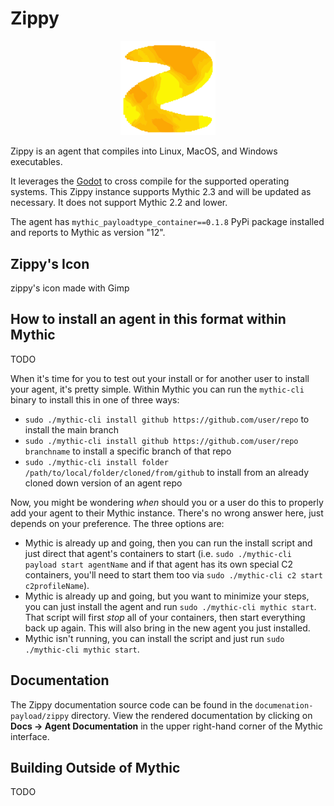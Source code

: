 # Zippy

<p align="center">
  <img alt="Zippy Logo" src="documentation-payload/zippy/zippy.svg" height="30%" width="30%">
</p>

Zippy is an agent that compiles into Linux, MacOS, and Windows executables.

It leverages the [Godot](godotengine.org/) to cross compile for the supported operating systems. This Zippy instance supports Mythic 2.3 and will be updated as necessary. It does not support Mythic 2.2 and lower.

The agent has `mythic_payloadtype_container==0.1.8` PyPi package installed and reports to Mythic as version "12".

## Zippy's Icon

zippy's icon made with Gimp

## How to install an agent in this format within Mythic

TODO

When it's time for you to test out your install or for another user to install your agent, it's pretty simple. Within Mythic you can run the `mythic-cli` binary to install this in one of three ways:

* `sudo ./mythic-cli install github https://github.com/user/repo` to install the main branch
* `sudo ./mythic-cli install github https://github.com/user/repo branchname` to install a specific branch of that repo
* `sudo ./mythic-cli install folder /path/to/local/folder/cloned/from/github` to install from an already cloned down version of an agent repo

Now, you might be wondering _when_ should you or a user do this to properly add your agent to their Mythic instance. There's no wrong answer here, just depends on your preference. The three options are:

* Mythic is already up and going, then you can run the install script and just direct that agent's containers to start (i.e. `sudo ./mythic-cli payload start agentName` and if that agent has its own special C2 containers, you'll need to start them too via `sudo ./mythic-cli c2 start c2profileName`).
* Mythic is already up and going, but you want to minimize your steps, you can just install the agent and run `sudo ./mythic-cli mythic start`. That script will first _stop_ all of your containers, then start everything back up again. This will also bring in the new agent you just installed.
* Mythic isn't running, you can install the script and just run `sudo ./mythic-cli mythic start`. 

## Documentation

The Zippy documentation source code can be found in the `documenation-payload/zippy` directory.
View the rendered documentation by clicking on **Docs -> Agent Documentation** in the upper right-hand corner of the Mythic
interface. 

## Building Outside of Mythic

TODO